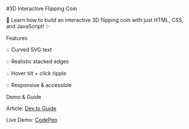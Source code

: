 #3D Interactive Flipping Coin

🚀 Learn how to build an interactive 3D flipping coin with just HTML, CSS, and JavaScript! ✨

Features

💡 Curved SVG text

💡 Realistic stacked edges

💡 Hover tilt + click ripple

💡 Responsive & accessible

Demo & Guide

Article: [Dev.to Guide](https://codepen.io/Shahibur-Rahman/pen/zxrqpGz)

Live Demo: [CodePen](https://codepen.io/Shahibur-Rahman/pen/zxrqpGz)
